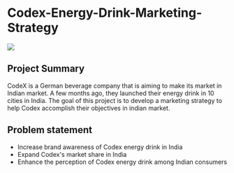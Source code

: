 # Codex-Energy-Drink-Marketing-Strategy

![](Beverage-industry.png)

## Project Summary
CodeX is a German beverage company that is aiming to make its market in Indian market. 
A few months ago, they launched their energy drink in 10 cities in India.
The goal of this project is to develop a marketing strategy to help Codex accomplish their objectives in indian market.

## Problem statement

- Increase brand awareness of Codex energy drink in India
- Expand Codex's market share in India
- Enhance the perception of Codex energy drink among Indian consumers






